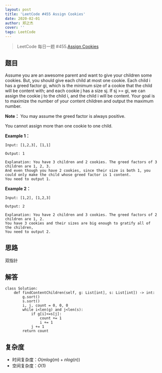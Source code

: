 ```yaml
---
layout: post
title: 'LeetCode #455 Assign Cookies'
date: 2020-02-01
author: 郑之杰
cover: ''
tags: LeetCode
---
```


> LeetCode 每日一题 #455.[Assign Cookies](https://leetcode-cn.com/problems/assign-cookies/)

## 题目
Assume you are an awesome parent and want to give your children some cookies. But, you should give each child at most one cookie. Each child i has a greed factor gi, which is the minimum size of a cookie that the child will be content with; and each cookie j has a size sj. If sj >= gi, we can assign the cookie j to the child i, and the child i will be content. Your goal is to maximize the number of your content children and output the maximum number.

**Note：**
You may assume the greed factor is always positive.

You cannot assign more than one cookie to one child.

**Example 1：**
```
Input: [1,2,3], [1,1]

Output: 1

Explanation: You have 3 children and 2 cookies. The greed factors of 3 children are 1, 2, 3. 
And even though you have 2 cookies, since their size is both 1, you could only make the child whose greed factor is 1 content.
You need to output 1.
```

**Example 2：**
```
Input: [1,2], [1,2,3]

Output: 2

Explanation: You have 2 children and 3 cookies. The greed factors of 2 children are 1, 2. 
You have 3 cookies and their sizes are big enough to gratify all of the children, 
You need to output 2.
```

## 思路
双指针

## 解答
```
class Solution:
    def findContentChildren(self, g: List[int], s: List[int]) -> int:
        g.sort()
        s.sort()
        i, j, count = 0, 0, 0
        while i<len(g) and j<len(s):
            if g[i]<=s[j]:
                count += 1
                i += 1
            j += 1
        return count
```

## 复杂度
- 时间复杂度：$O(mlog(m)+nlog(n))$
- 空间复杂度：$O(1)$